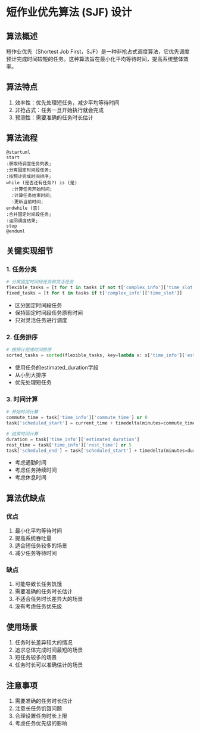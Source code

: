 # 短作业优先算法 (SJF) 设计

## 算法概述
短作业优先（Shortest Job First，SJF）是一种非抢占式调度算法，它优先调度预计完成时间较短的任务。这种算法旨在最小化平均等待时间，提高系统整体效率。

## 算法特点
1. 效率性：优先处理短任务，减少平均等待时间
2. 非抢占式：任务一旦开始执行就会完成
3. 预测性：需要准确的任务时长估计

## 算法流程
```plantuml
@startuml
start
:获取待调度任务列表;
:分离固定时间段任务;
:按预计完成时间排序;
while (是否还有任务?) is (是)
  :计算任务开始时间;
  :计算任务结束时间;
  :更新当前时间;
endwhile (否)
:合并固定时间段任务;
:返回调度结果;
stop
@enduml
```

## 关键实现细节

### 1. 任务分类
```python
# 分离固定时间段任务和灵活任务
flexible_tasks = [t for t in tasks if not t['complex_info']['time_slot']]
fixed_tasks = [t for t in tasks if t['complex_info']['time_slot']]
```
- 区分固定时间段任务
- 保持固定时间段任务原有时间
- 只对灵活任务进行调度

### 2. 任务排序
```python
# 按预计完成时间排序
sorted_tasks = sorted(flexible_tasks, key=lambda x: x['time_info']['estimated_duration'])
```
- 使用任务的estimated_duration字段
- 从小到大排序
- 优先处理短任务

### 3. 时间计算
```python
# 开始时间计算
commute_time = task['time_info']['commute_time'] or 0
task['scheduled_start'] = current_time + timedelta(minutes=commute_time)

# 结束时间计算
duration = task['time_info']['estimated_duration']
rest_time = task['time_info']['rest_time'] or 5
task['scheduled_end'] = task['scheduled_start'] + timedelta(minutes=duration + rest_time)
```
- 考虑通勤时间
- 考虑任务持续时间
- 考虑休息时间

## 算法优缺点

### 优点
1. 最小化平均等待时间
2. 提高系统吞吐量
3. 适合短任务较多的场景
4. 减少任务等待时间

### 缺点
1. 可能导致长任务饥饿
2. 需要准确的任务时长估计
3. 不适合任务时长差异大的场景
4. 没有考虑任务优先级

## 使用场景
1. 任务时长差异较大的情况
2. 追求总体完成时间最短的场景
3. 短任务较多的场景
4. 任务时长可以准确估计的场景

## 注意事项
1. 需要准确的任务时长估计
2. 注意长任务饥饿问题
3. 合理设置任务时长上限
4. 考虑任务优先级的影响 